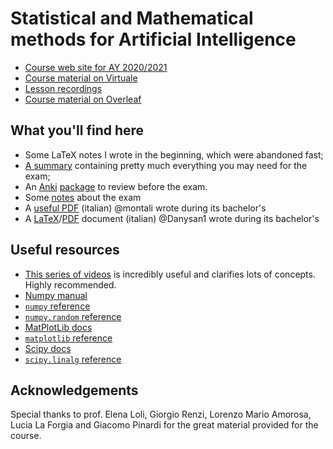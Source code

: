 # Statistical and Mathematical methods for Artificial Intelligence

- [Course web site for AY 2020/2021](https://www.unibo.it/en/teaching/course-unit-catalogue/course-unit/2020/446599)
- [Course material on Virtuale](https://virtuale.unibo.it/course/view.php?id=18589)
- [Lesson recordings](https://web.microsoftstream.com/user/bd703bf9-150b-46e6-ab1a-76f6bfb354b9)
- [Course material on Overleaf](https://www.overleaf.com/project/5f60c5c944a6da000183463e)

## What you'll find here
- Some LaTeX notes I wrote in the beginning, which were abandoned fast;
- [A summary](Review-notes.md) containing pretty much everything you may need for the exam;
- An [Anki](https://apps.ankiweb.net) [package](Statistics%20and%20Mathematical%20Methods%20for%20AI.apkg) to review before the exam.
- Some [notes](exam-info.md) about the exam
- A [useful PDF](other_resources/Useful%20PDF%20I%20wrote%20in%20my%20bachelors.pdf) (italian) @montali wrote during its bachelor's
- A [LaTeX](other_resources/analisi2.tex)/[PDF](other_resources/analisi2.pdf) document (italian) @Danysan1 wrote during its bachelor's

## Useful resources

- [This series of videos](https://www.youtube.com/watch?v=fNk_zzaMoSs&list=PLZHQObOWTQDPD3MizzM2xVFitgF8hE_ab) is incredibly useful and clarifies lots of concepts. Highly recommended.
- [Numpy manual](https://numpy.org/doc/stable/)
- [`numpy` reference](https://numpy.org/doc/stable/reference/index.html)
- [`numpy.random` reference](https://numpy.org/doc/stable/reference/random/)
- [MatPlotLib docs](https://matplotlib.org/contents.html)
- [`matplotlib` reference](https://matplotlib.org/api/index.html)
- [Scipy docs](https://docs.scipy.org/doc/scipy/reference/)
- [`scipy.linalg` reference](https://docs.scipy.org/doc/scipy/reference/linalg.html)

## Acknowledgements

Special thanks to prof. Elena Loli, Giorgio Renzi, Lorenzo Mario Amorosa, Lucia La Forgia and Giacomo Pinardi for the great material provided for the course.
